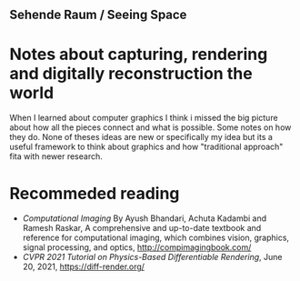 ##  Sehende Raum / Seeing Space
# Notes about capturing, rendering and digitally reconstruction the world
When I learned about computer graphics I think i missed the big picture about how all the pieces connect and what is possible. 
Some notes on how they do. None of theses ideas are new or specifically my idea but its a useful framework to think about graphics and how "traditional approach" fita with  newer research.


# Recommeded reading
* *Computational Imaging* By Ayush Bhandari, Achuta Kadambi and Ramesh Raskar, A comprehensive and up-to-date textbook and reference for computational imaging, which combines vision, graphics, signal processing, and optics, http://compimagingbook.com/
* *CVPR 2021 Tutorial on Physics-Based Differentiable Rendering*, June 20, 2021,  https://diff-render.org/
